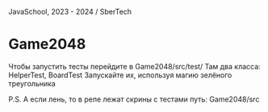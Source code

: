 JavaSchool, 2023 - 2024 / SberTech

# Game2048
Чтобы запустить тесты перейдите в Game2048/src/test/
Там два класса: HelperTest, BoardTest
Запускайте их, используя магию зелёного треугольника

P.S.
А если лень, то в репе лежат скрины с тестами
путь: Game2048/src
